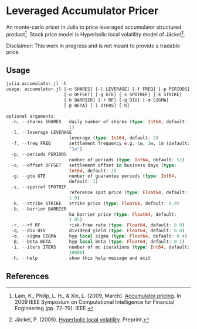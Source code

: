 # Leveraged Accumulator Pricer

An monte-carlo pricer in Julia to price leveraged accumulator structured product[^1]. Stock price model is Hyperbolic local volatility model of Jäckel[^2].

Disclaimer: 
This work in progress and is not meant to provide a tradable price.

## Usage
```julia
julia accumulator.jl -h
usage: accumulator.jl [-n SHARES] [-l LEVERAGE] [-f FREQ] [-p PERIODS]
                      [-o OFFSET] [-g GTE] [-s SPOTREF] [-k STRIKE]
                      [-b BARRIER] [-r RF] [-q DIV] [-σ SIGMA]
                      [-β BETA] [-i ITERS] [-h]

optional arguments:
  -n, --shares SHARES   daily number of shares (type: Int64, default:
                        1)
  -l, --leverage LEVERAGE
                        leverage (type: Int64, default: 2)
  -f, --freq FREQ       settlement frequency e.g. 1w, 2w, 1m (default:
                        "1w")
  -p, --periods PERIODS
                        number of periods (type: Int64, default: 52)
  -o, --offset OFFSET   settlement offset in business days (type:
                        Int64, default: 2)
  -g, --gte GTE         number of guarantee periods (type: Int64,
                        default: 1)
  -s, --spotref SPOTREF
                        reference spot price (type: Float64, default:
                        1.0)
  -k, --strike STRIKE   strike price (type: Float64, default: 0.9)
  -b, --barrier BARRIER
                        ko barrier price (type: Float64, default:
                        1.05)
  -r, --rf RF           risk-free rate (type: Float64, default: 0.0)
  -q, --div DIV         dividend yield (type: Float64, default: 0.0)
  -σ, --sigma SIGMA     hyp local sigma (type: Float64, default: 0.4)
  -β, --beta BETA       hyp local beta (type: Float64, default: 0.1)
  -i, --iters ITERS     number of mc iterations (type: Int64, default:
                        10000)
  -h, --help            show this help message and exit
  ```

## References
[^1]: Lam, K., Philip, L. H., & Xin, L. (2009, March). [Accumulator pricing](https://hub.hku.hk/bitstream/10722/132834/2/Content.pdf). In 2009 IEEE Symposium on Computational Intelligence for Financial Engineering (pp. 72-79). IEEE. 
[^2]: Jäckel, P. (2006). [Hyperbolic local volatility](http://www.jaeckel.org/HyperbolicLocalVolatility.pdf). Preprint.
